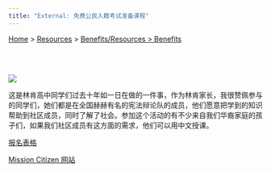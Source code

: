 ```yaml
---
title: "External: 免费公民入籍考试准备课程"
---
```


[Home](https://pdxchinese.org/) > [Resources](https://pdxchinese.org/resources/) > [Benefits/Resources > Benefits](https://pdxchinese.org/resources/benefits/resources/)

<br>
<br>

![](https://res.cloudinary.com/dhngj18do/image/upload/f_auto,q_auto/v1/images/activities/missioncitizen_sy4k1krkdbcadk9my6sr)

这是林肯高中同学们过去十年如一日在做的一件事，作为林肯家长，我很赞佩参与的同学们，她们都是在全国赫赫有名的宪法辩论队的成员，他们愿意把学到的知识帮助到社区成员，同时了解了社会。参加这个活动的有不少来自我们华裔家庭的孩子们，如果我们社区成员有这方面的需求，他们可以用中文授课。

[报名表格](https://docs.google.com/forms/d/e/1FAIpQLSfXsGbBv4Bx1GafGL5DQWImmqRqy7haeUYaRpBNLr5vi9iCxg/viewform)

[Mission Citizen 网站](https://missioncitizen.org/)
